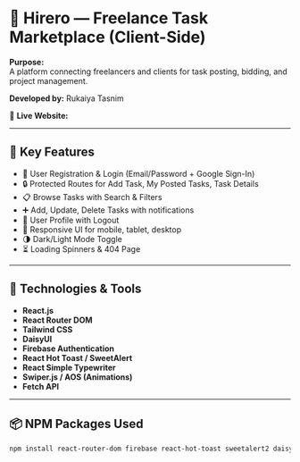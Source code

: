 # 🚀 Hirero — Freelance Task Marketplace (Client-Side)

**Purpose:**  
A platform connecting freelancers and clients for task posting, bidding, and project management.

**Developed by:** Rukaiya Tasnim

🔗 **Live Website:**  
[]()

---

## 🚀 Key Features

- 🔐 User Registration & Login (Email/Password + Google Sign-In)
- 🔒 Protected Routes for Add Task, My Posted Tasks, Task Details
- 📋 Browse Tasks with Search & Filters
- ➕ Add, Update, Delete Tasks with notifications
- 👤 User Profile with Logout
- 🌈 Responsive UI for mobile, tablet, desktop
- 🌗 Dark/Light Mode Toggle
- ⏳ Loading Spinners & 404 Page

---

## 🧰 Technologies & Tools

- **React.js**
- **React Router DOM**
- **Tailwind CSS**
- **DaisyUI**
- **Firebase Authentication**
- **React Hot Toast / SweetAlert**
- **React Simple Typewriter**
- **Swiper.js / AOS (Animations)**
- **Fetch API**

---

## 📦 NPM Packages Used

```bash
npm install react-router-dom firebase react-hot-toast sweetalert2 daisyui react-simple-typewriter swiper 
```
